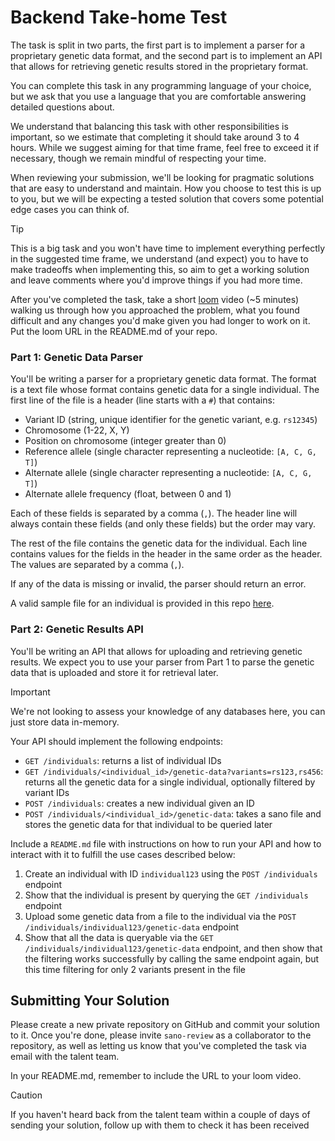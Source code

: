 # Backend Take-home Test

The task is split in two parts, the first part is to implement a parser for a proprietary genetic data format, and the
second part is to implement an API that allows for retrieving genetic results stored in the proprietary format.

You can complete this task in any programming language of your choice, but we ask that you use a language that you are 
comfortable answering detailed questions about.

We understand that balancing this task with other responsibilities is important, so we estimate that completing it should take around 3 to 4 hours.
While we suggest aiming for that time frame, feel free to exceed it if necessary, though we remain mindful of respecting your time.

When reviewing your submission, we'll be looking for pragmatic solutions that are easy to understand and maintain. How you choose to test this
is up to you, but we will be expecting a tested solution that covers some potential edge cases you can think of.

> [!TIP]
> This is a big task and you won't have time to implement everything perfectly in the suggested time frame, we understand (and expect) you to have
> to make tradeoffs when implementing this, so aim to get a working solution and leave comments where you'd improve things if you had more
> time.

After you've completed the task, take a short [loom](https://www.loom.com/) video (~5 minutes) walking us through how you approached the problem,
what you found difficult and any changes you'd make given you had longer to work on it. Put the loom URL in the README.md of your repo.

### Part 1: Genetic Data Parser
You'll be writing a parser for a proprietary genetic data format. The format is a text file whose format contains
genetic data for a single individual. The first line of the file is a header (line starts with a `#`) that contains:
- Variant ID (string, unique identifier for the genetic variant, e.g. `rs12345`)
- Chromosome (1-22, X, Y)
- Position on chromosome (integer greater than 0)
- Reference allele (single character representing a nucleotide: `[A, C, G, T]`)
- Alternate allele (single character representing a nucleotide: `[A, C, G, T]`)
- Alternate allele frequency (float, between 0 and 1)

Each of these fields is separated by a comma (`,`). The header line will always contain these fields (and only these 
fields) but the order may vary.

The rest of the file contains the genetic data for the individual. Each line contains values for the fields in the 
header in the same order as the header. The values are separated by a comma (`,`).

If any of the data is missing or invalid, the parser should return an error.

A valid sample file for an individual is provided in this repo [here](./individual123.sano).

### Part 2: Genetic Results API
You'll be writing an API that allows for uploading and retrieving genetic results. We expect you to use your parser from
Part 1 to parse the genetic data that is uploaded and store it for retrieval later.

> [!IMPORTANT]
> We're not looking to assess your knowledge of any databases here, you can just store data in-memory.

Your API should implement the following endpoints:
- `GET /individuals`: returns a list of individual IDs
- `GET /individuals/<individual_id>/genetic-data?variants=rs123,rs456`: returns all the genetic data for a single individual, optionally filtered by variant IDs
- `POST /individuals`: creates a new individual given an ID
- `POST /individuals/<individual_id>/genetic-data`: takes a sano file and stores the genetic data for that individual to be queried later

Include a `README.md` file with instructions on how to run your API and how to interact with it to fulfill the use cases
described below:
1. Create an individual with ID `individual123` using the `POST /individuals` endpoint
2. Show that the individual is present by querying the `GET /individuals` endpoint
3. Upload some genetic data from a file to the individual via the `POST /individuals/individual123/genetic-data` endpoint
4. Show that all the data is queryable via the `GET /individuals/individual123/genetic-data` endpoint, and then show that the filtering works successfully by calling the same endpoint again, but this time filtering for only 2 variants present in the file

## Submitting Your Solution
Please create a new private repository on GitHub and commit your solution to it. Once you're done, please invite 
`sano-review` as a collaborator to the repository, as well as letting us know that you've completed the task via email 
with the talent team.

In your README.md, remember to include the URL to your loom video.

> [!CAUTION]
> If you haven't heard back from the talent team within a couple of days of sending your solution, follow up with them
> to check it has been received
